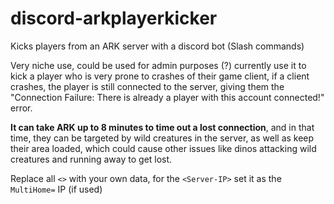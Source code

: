 # discord-arkplayerkicker
Kicks players from an ARK server with a discord bot (Slash commands)

Very niche use, could be used for admin purposes (?) currently use it to kick a player who is very prone to crashes of their game client, if a client crashes, the player is still connected to the server, giving them the "Connection Failure: There is already a player with this account connected!" error.

**It can take ARK up to 8 minutes to time out a lost connection**, and in that time, they can be targeted by wild creatures in the server, as well as keep their area loaded, which could cause other issues like dinos attacking wild creatures and running away to get lost.

Replace all `<>` with your own data, for the `<Server-IP>` set it as the `MultiHome=` IP (if used)
